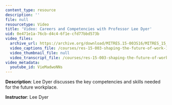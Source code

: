 ```yaml
---
content_type: resource
description: ''
file: null
resourcetype: Video
title: 'Video: Careers and Competencies with Professor Lee Dyer'
uid: 0e471e1a-76cb-d4c4-6f1e-cfd77bbd573b
video_files:
  archive_url: https://archive.org/download/MITRES.15-003S16/MITRES_15_003S16_2-1-6_360p.mp4
  video_captions_file: /courses/res-15-003-shaping-the-future-of-work-15-662x-spring-2016/da5ebcda8d62513ebb6d4266799be8cb_VieMadwoNNs.vtt
  video_thumbnail_file: null
  video_transcript_file: /courses/res-15-003-shaping-the-future-of-work-15-662x-spring-2016/1cecf6936cf96ae0a48664835d135fec_VieMadwoNNs.pdf
video_metadata:
  youtube_id: VieMadwoNNs
---
```


**Description**: Lee Dyer discusses the key competencies and skills needed for the future workplace.

**Instructor**: Lee Dyer